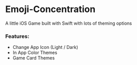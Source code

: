# Emoji-Concentration
A little iOS Game built with Swift with lots of theming options

### Features:
* Change App Icon (Light / Dark)
* In App Color Themes
* Game Card Themes
